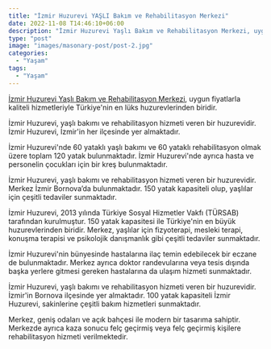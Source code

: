 ```yaml
---
title: "İzmir Huzurevi YAŞLI Bakım ve Rehabilitasyon Merkezi"
date: 2022-11-08 T14:46:10+06:00
description: "İzmir Huzurevi Yaşlı Bakım ve Rehabilitasyon Merkezi, uygun fiyatlarla kaliteli hizmetleriyle Türkiye'nin en lüks huzurevlerinden biridir. "
type: "post"
image: "images/masonary-post/post-2.jpg"
categories: 
  - "Yaşam"
tags:
  - "Yaşam"
---
```


[İzmir Huzurevi Yaşlı Bakım ve Rehabilitasyon Merkezi](https://bilgebakimevi.com/blog/), uygun fiyatlarla kaliteli hizmetleriyle Türkiye'nin en lüks huzurevlerinden biridir.

İzmir Huzurevi, yaşlı bakımı ve rehabilitasyon hizmeti veren bir huzurevidir. İzmir Huzurevi, İzmir'in her ilçesinde yer almaktadır.

İzmir Huzurevi'nde 60 yataklı yaşlı bakımı ve 60 yataklı rehabilitasyon olmak üzere toplam 120 yatak bulunmaktadır. İzmir Huzurevi'nde ayrıca hasta ve personelin çocukları için bir kreş bulunmaktadır.

İzmir Huzurevi, yaşlı bakımı ve rehabilitasyon hizmeti veren bir huzurevidir. Merkez İzmir Bornova’da bulunmaktadır. 150 yatak kapasiteli olup, yaşlılar için çeşitli tedaviler sunmaktadır.

İzmir Huzurevi, 2013 yılında Türkiye Sosyal Hizmetler Vakfı (TÜRSAB) tarafından kurulmuştur. 150 yatak kapasitesi ile Türkiye'nin en büyük huzurevlerinden biridir. Merkez, yaşlılar için fizyoterapi, mesleki terapi, konuşma terapisi ve psikolojik danışmanlık gibi çeşitli tedaviler sunmaktadır.

İzmir Huzurevi'nin bünyesinde hastalarına ilaç temin edebilecek bir eczane de bulunmaktadır. Merkez ayrıca doktor randevularına veya tesis dışında başka yerlere gitmesi gereken hastalarına da ulaşım hizmeti sunmaktadır.

İzmir Huzurevi, yaşlı bakımı ve rehabilitasyon hizmeti veren bir huzurevidir. İzmir'in Bornova ilçesinde yer almaktadır. 100 yatak kapasiteli İzmir Huzurevi, sakinlerine çeşitli bakım hizmetleri sunmaktadır.

Merkez, geniş odaları ve açık bahçesi ile modern bir tasarıma sahiptir. Merkezde ayrıca kaza sonucu felç geçirmiş veya felç geçirmiş kişilere rehabilitasyon hizmeti verilmektedir.
